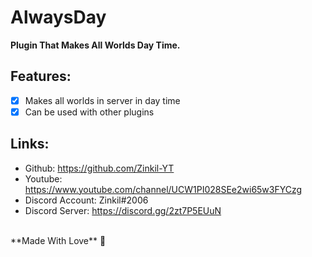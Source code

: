 # AlwaysDay
**Plugin That Makes All Worlds Day Time.**

## Features:
- [x] Makes all worlds in server in day time
- [x] Can be used with other plugins

## Links:
- Github: https://github.com/Zinkil-YT
- Youtube: https://www.youtube.com/channel/UCW1PI028SEe2wi65w3FYCzg
- Discord Account: Zinkil#2006 
- Discord Server: https://discord.gg/2zt7P5EUuN
<br>
 **Made With Love** 💛
